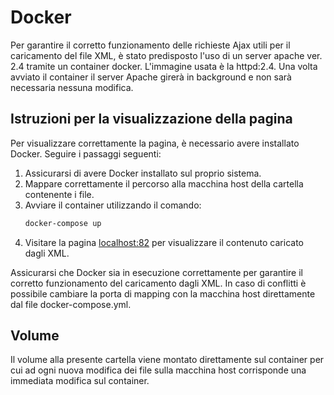 # Docker

Per garantire il corretto funzionamento delle richieste Ajax utili per il caricamento del file XML, è stato predisposto l'uso di un server apache ver. 2.4 tramite un container docker. L'immagine usata è la httpd:2.4.
Una volta avviato il container il server Apache girerà in background e non sarà necessaria nessuna modifica.

## Istruzioni per la visualizzazione della pagina
Per visualizzare correttamente la pagina, è necessario avere installato Docker. Seguire i passaggi seguenti:

1. Assicurarsi di avere Docker installato sul proprio sistema.
2. Mappare correttamente il percorso alla macchina host della cartella contenente i file.
3. Avviare il container utilizzando il comando:
    ```bash
    docker-compose up
    ```
4. Visitare la pagina [localhost:82](http://localhost:82) per visualizzare il contenuto caricato dagli XML.

Assicurarsi che Docker sia in esecuzione correttamente per garantire il corretto funzionamento del caricamento dagli XML.
In caso di conflitti è possibile cambiare la porta di mapping con la macchina host direttamente dal file docker-compose.yml.

## Volume

Il volume alla presente cartella viene montato direttamente sul container per cui ad ogni nuova modifica dei file sulla macchina host corrisponde una immediata modifica sul container.